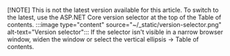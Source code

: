[!NOTE]
This is not the latest version available for this article. To switch to the latest, use the ASP.NET Core version selector at the top of the Table of contents.
:::image type="content" source="~/_static/version-selector.png" alt-text="Version selector":::
If the selector isn't visible in a narrow browser window, widen the window or select the vertical ellipsis -> Table of contents.
